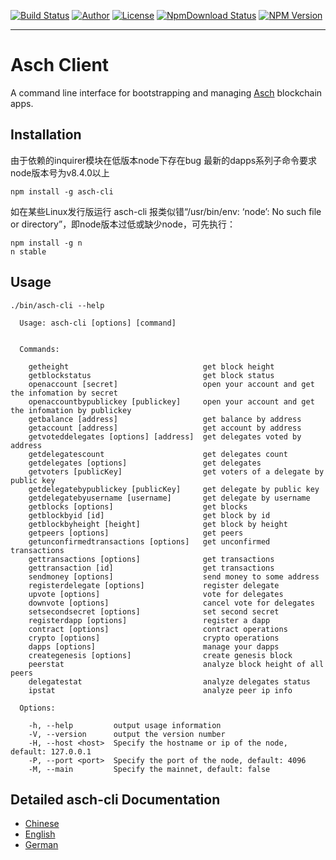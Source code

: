 [![Build Status](https://travis-ci.org/AschPlatform/asch-cli.png?branch=master)](https://travis-ci.org/AschPlatform/asch-cli)
[![Author](https://img.shields.io/badge/author-@AschPlatform-blue.svg?style=flat)](http://github.com/AschPlatform)
[![License](https://img.shields.io/badge/license-MIT-yellow.svg?style=flat)](http://AschPlatform.mit-license.org)
[![NpmDownload Status](http://img.shields.io/npm/dm/asch-cli.svg)](https://www.npmjs.org/package/asch-cli)
[![NPM Version](https://img.shields.io/npm/v/asch-cli.svg?style=flat)](https://www.npmjs.org/package/asch-cli)
- - -

# Asch Client

A command line interface for bootstrapping and managing [Asch](https://github.com/AschPlatform) blockchain apps.

## Installation

由于依赖的inquirer模块在低版本node下存在bug
最新的dapps系列子命令要求node版本号为v8.4.0以上

```
npm install -g asch-cli
```

如在某些Linux发行版运行 asch-cli 报类似错“/usr/bin/env: ‘node’: No such file or directory”，即node版本过低或缺少node，可先执行：

```
npm install -g n
n stable
```

## Usage

```
./bin/asch-cli --help

  Usage: asch-cli [options] [command]


  Commands:

    getheight                              get block height
    getblockstatus                         get block status
    openaccount [secret]                   open your account and get the infomation by secret
    openaccountbypublickey [publickey]     open your account and get the infomation by publickey
    getbalance [address]                   get balance by address
    getaccount [address]                   get account by address
    getvoteddelegates [options] [address]  get delegates voted by address
    getdelegatescount                      get delegates count
    getdelegates [options]                 get delegates
    getvoters [publicKey]                  get voters of a delegate by public key
    getdelegatebypublickey [publicKey]     get delegate by public key
    getdelegatebyusername [username]       get delegate by username
    getblocks [options]                    get blocks
    getblockbyid [id]                      get block by id
    getblockbyheight [height]              get block by height
    getpeers [options]                     get peers
    getunconfirmedtransactions [options]   get unconfirmed transactions
    gettransactions [options]              get transactions
    gettransaction [id]                    get transactions
    sendmoney [options]                    send money to some address
    registerdelegate [options]             register delegate
    upvote [options]                       vote for delegates
    downvote [options]                     cancel vote for delegates
    setsecondsecret [options]              set second secret
    registerdapp [options]                 register a dapp
    contract [options]                     contract operations
    crypto [options]                       crypto operations
    dapps [options]                        manage your dapps
    creategenesis [options]                create genesis block
    peerstat                               analyze block height of all peers
    delegatestat                           analyze delegates status
    ipstat                                 analyze peer ip info

  Options:

    -h, --help         output usage information
    -V, --version      output the version number
    -H, --host <host>  Specify the hostname or ip of the node, default: 127.0.0.1
    -P, --port <port>  Specify the port of the node, default: 4096
    -M, --main         Specify the mainnet, default: false
```

## Detailed asch-cli Documentation

* [Chinese](https://github.com/AschPlatform/asch/blob/master/docs/asch_cli_usage.md)
* [English](https://github.com/AschPlatform/asch/blob/master/docs/asch_cli_usage_en.md)
* [German](https://github.com/AschPlatform/asch/blob/master/docs/asch_cli_usage_de.md)
